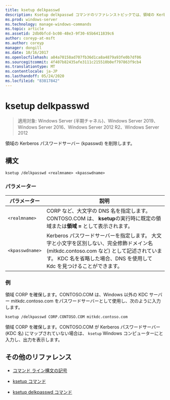 ```yaml
---
title: ksetup delkpasswd
description: Ksetup delkpasswd コマンドのリファレンストピックでは、領域の Kerberos パスワードサーバー (kpasswd) を削除します。
ms.prod: windows-server
ms.technology: manage-windows-commands
ms.topic: article
ms.assetid: 2db0bfcd-bc08-48e3-9f30-65b6411839c6
author: coreyp-at-msft
ms.author: coreyp
manager: dongill
ms.date: 10/16/2017
ms.openlocfilehash: a84a70158ad707fb36d1ca8a4879a93fe0b7df06
ms.sourcegitcommit: 4f407b82435afe3111c215510b0ef797863f9cb4
ms.translationtype: MT
ms.contentlocale: ja-JP
ms.lasthandoff: 05/24/2020
ms.locfileid: "83817842"
---
```

# <a name="ksetup-delkpasswd"></a>ksetup delkpasswd

> 適用対象: Windows Server (半期チャネル)、Windows Server 2019、Windows Server 2016、Windows Server 2012 R2、Windows Server 2012

領域の Kerberos パスワードサーバー (kpasswd) を削除します。

## <a name="syntax"></a>構文

```
ksetup /delkpasswd <realmname> <kpasswdname>
```

### <a name="parameters"></a>パラメーター

| パラメーター | 説明 |
| --------- | ----------- |
| `<realmname>` |  CORP など、大文字の DNS 名を指定します。CONTOSO.COM は、 **ksetup**の実行時に既定の領域または**領域 =** として表示されます。 |
| `<kpasswdname>` | Kerberos パスワードサーバーを指定します。 大文字と小文字を区別しない、完全修飾ドメイン名 (mitkdc.contoso.com など) として記述されています。 KDC 名を省略した場合、DNS を使用して Kdc を見つけることができます。 |

### <a name="examples"></a>例

領域 CORP を確保します。CONTOSO.COM は、Windows 以外の KDC サーバー mitkdc.contoso.com をパスワードサーバーとして使用し、次のように入力します。

```
ksetup /delkpasswd CORP.CONTOSO.COM mitkdc.contoso.com
```

領域 CORP を確保します。CONTOSO.COM が Kerberos パスワードサーバー (KDC 名) にマップされていない場合は、 `ksetup` Windows コンピューターにと入力し、出力を表示します。

## <a name="additional-references"></a>その他のリファレンス

- [コマンド ライン構文の記号](command-line-syntax-key.md)

- [ksetup コマンド](ksetup.md)

- [ksetup delkpasswd コマンド](ksetup-delkpasswd.md)
